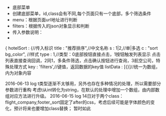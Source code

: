  * 底部菜单
 * 创建底部菜单，id,class会有不同,每个页面只有一个底部，多个筛选条件
 * menu：根据页面url地址进行判断
 * filters：根据传入的json对象显示和判断
 * 传入参数说明：
 *
 {
 hotelSort : {//传入标识
 title : "推荐排序",//中文名称
 s : 1|2,//单|多选
 c : "sort bg_color", //样式
 type : 1,//类型：0底部按钮直接点击，1按钮触发列表显示 点击列表直接查询回调，2同1，多条件筛选，点击确认按钮进行查询，3航空公司，特殊处理方式
 key : 'filters',//键值，返回数据的key值
 listData : [{}]//统一为数组，内为对象内容
 
2016-06-13 log
t类型逐渐不太够用，另外也存在多种情况的处理，所以需要部分参数进行重构
考虑t从int转化为string，在默认的处理中增加一个数组，由内部数组对应方法进行升级。
2016-06-15 log
14日对于两个class：flight_company,footer_sort固定了after的css，考虑后续可能是字体颜色的变化，预计将来也要增加class替换；
暂时如此